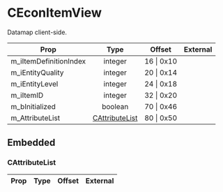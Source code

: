 # CEconItemView
Datamap client-side.

|Prop|Type|Offset|External|
|---|:-:|:-:|--:|
|m_iItemDefinitionIndex|integer|16 \| 0x10||
|m_iEntityQuality|integer|20 \| 0x14||
|m_iEntityLevel|integer|24 \| 0x18||
|m_iItemID|integer|32 \| 0x20||
|m_bInitialized|boolean|70 \| 0x46||
|m_AttributeList|[CAttributeList](#CAttributeList)|80 \| 0x50||

## Embedded

### CAttributeList

|Prop|Type|Offset|External|
|---|:-:|:-:|--:|
